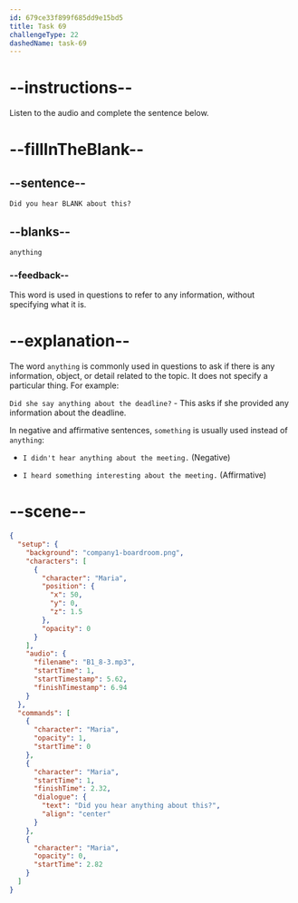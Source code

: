 ```yaml
---
id: 679ce33f899f685dd9e15bd5
title: Task 69
challengeType: 22
dashedName: task-69
---
```


<!-- (Audio) Maria: Did you hear anything about this? -->

# --instructions--

Listen to the audio and complete the sentence below.

# --fillInTheBlank--

## --sentence--

`Did you hear BLANK about this?`

## --blanks--

`anything`

### --feedback--

This word is used in questions to refer to any information, without specifying what it is.

# --explanation--

The word `anything` is commonly used in questions to ask if there is any information, object, or detail related to the topic. It does not specify a particular thing. For example:

`Did she say anything about the deadline?` - This asks if she provided any information about the deadline.  

In negative and affirmative sentences, `something` is usually used instead of `anything`:

- `I didn't hear anything about the meeting.` (Negative)  

- `I heard something interesting about the meeting.` (Affirmative)  

# --scene--

```json
{
  "setup": {
    "background": "company1-boardroom.png",
    "characters": [
      {
        "character": "Maria",
        "position": {
          "x": 50,
          "y": 0,
          "z": 1.5
        },
        "opacity": 0
      }
    ],
    "audio": {
      "filename": "B1_8-3.mp3",
      "startTime": 1,
      "startTimestamp": 5.62,
      "finishTimestamp": 6.94
    }
  },
  "commands": [
    {
      "character": "Maria",
      "opacity": 1,
      "startTime": 0
    },
    {
      "character": "Maria",
      "startTime": 1,
      "finishTime": 2.32,
      "dialogue": {
        "text": "Did you hear anything about this?",
        "align": "center"
      }
    },
    {
      "character": "Maria",
      "opacity": 0,
      "startTime": 2.82
    }
  ]
}
```
